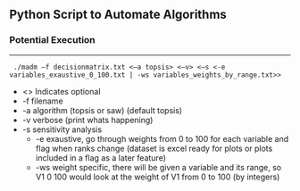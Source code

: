 <h2> Python Script to Automate Algorithms</h2>
<h3> Potential Execution </h3>
<hr>
<code> ./madm –f decisionmatrix.txt <–a topsis> <–v> <–s <-e variables_exaustive_0_100.txt | -ws variables_weights_by_range.txt>> </code>
<ul>
<li> <> Indicates optional </li>
<li> -f filename </li>
<li> -a algorithm (topsis or saw) (default topsis)</li>
<li> -v verbose (print whats happening)</li>
<li> -s sensitivity analysis
     <ul> 
          <li>-e exaustive, go through weights from 0 to 100 for each variable and flag when ranks change (dataset is excel ready for plots or plots included in a flag as a later feature) </li> 
          <li>-ws weight specific, there will be given a variable and its range, so V1 0 100 would look at the weight of V1 from 0 to 100 (by integers)</li>
     </ul>
</li>

</ul>

